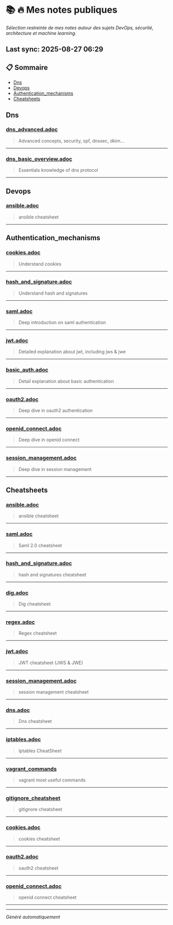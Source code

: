 # 📚 🔥 Mes notes publiques  
*Sélection restreinte de mes notes autour des sujets DevOps, sécurité, architecture et machine learning.*

## Last sync: 2025-08-27 06:29


## 📋 Sommaire

- [Dns](#dns)
- [Devops](#devops)
- [Authentication_mechanisms](#authentication_mechanisms)
- [Cheatsheets](#cheatsheets)


## Dns

### [dns_advanced.adoc](networking/protocols/dns/dns_advanced.adoc)
> Advanced concepts, security, spf, dnssec, dkim...

---
### [dns_basic_overview.adoc](networking/protocols/dns/dns_basic_overview.adoc)
> Essentials knowledge of dns protocol

---

## Devops

### [ansible.adoc](devops/ansible.adoc)
> ansible cheatsheet

---

## Authentication_mechanisms

### [cookies.adoc](security/authentication_mechanisms/cookies.adoc)
> Understand cookies

---
### [hash_and_signature.adoc](security/authentication_mechanisms/hash_and_signature.adoc)
> Understand hash and signatures

---
### [saml.adoc](security/authentication_mechanisms/saml.adoc)
> Deep introduction on saml authentication

---
### [jwt.adoc](security/authentication_mechanisms/jwt.adoc)
> Detailed explanation about jwt, including jws & jwe

---
### [basic_auth.adoc](security/authentication_mechanisms/basic_auth.adoc)
> Detail explanation about basic authentication

---
### [oauth2.adoc](security/authentication_mechanisms/oauth2.adoc)
> Deep dive in oauth2 authentication

---
### [openid_connect.adoc](security/authentication_mechanisms/openid_connect.adoc)
> Deep dive in openid connect

---
### [session_management.adoc](security/authentication_mechanisms/session_management.adoc)
> Deep dive in session management

---

## Cheatsheets

### [ansible.adoc](cheatsheets/ansible.adoc)
> ansible cheatsheet

---
### [saml.adoc](cheatsheets/saml.adoc)
> Saml 2.0 cheatsheet

---
### [hash_and_signature.adoc](cheatsheets/hash_and_signature.adoc)
> hash and signatures cheatsheet

---
### [dig.adoc](cheatsheets/dig.adoc)
> Dig cheatsheet

---
### [regex.adoc](cheatsheets/regex.adoc)
> Regex cheatsheet

---
### [jwt.adoc](cheatsheets/jwt.adoc)
> JWT cheatsheet (JWS & JWE)

---
### [session_management.adoc](cheatsheets/session_management.adoc)
> session management cheatsheet

---
### [dns.adoc](cheatsheets/dns.adoc)
> Dns cheatsheet

---
### [iptables.adoc](cheatsheets/iptables.adoc)
> Iptables CheatSheet

---
### [vagrant_commands](cheatsheets/vagrant_commands)
> vagrant most useful commands

---
### [gitignore_cheatsheet](cheatsheets/gitignore_cheatsheet)
> gitignore cheatsheet

---
### [cookies.adoc](cheatsheets/cookies.adoc)
> cookies cheatsheet

---
### [oauth2.adoc](cheatsheets/oauth2.adoc)
> oauth2 cheatsheet

---
### [openid_connect.adoc](cheatsheets/openid_connect.adoc)
> openid connect cheatsheet

---

---
_Généré automatiquement_